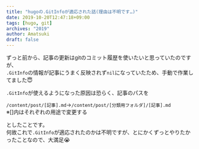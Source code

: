 ```yaml
---
title: "hugoの.GitInfoが適応された話(理由は不明です…)"
date: 2019-10-20T12:47:18+09:00
tags: [hugo, git]
archives: "2019"
author: Amatsuki
draft: false
---
```

ずっと前から、記事の更新はgitのコミット履歴を使いたいと思っていたのですが、  
`.GitInfo`の情報が記事にうまく反映されず`nil`になっていたため、手動で作業してました😇

`.GitInfo`が使えるようになった原因は恐らく、記事のパスを

`/content/post/[記事].md`→`/content/post/[分類用フォルダ]/[記事].md`  
※[]内はそれぞれの用途で変更する

としたことです。  
何故これで`.GitInfo`が適応されたのかは不明ですが、とにかくずっとやりたかったことなので、大満足😭